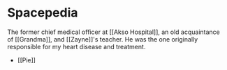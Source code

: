 # Spacepedia
The former chief medical officer at [[Akso Hospital]], an old acquaintance of [[Grandma]], and [[Zayne]]'s teacher. He was the one originally responsible for my heart disease and treatment.

* [[Pie]]